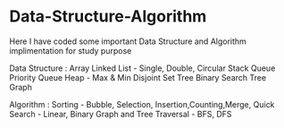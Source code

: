 # Data-Structure-Algorithm
Here I have coded some important Data Structure and Algorithm implimentation for study purpose

Data Structure :
Array
Linked List - Single, Double, Circular
Stack
Queue
Priority Queue
Heap - Max & Min
Disjoint Set
Tree
Binary Search Tree
Graph

Algorithm :
Sorting - Bubble, Selection, Insertion,Counting,Merge, Quick
Search - Linear, Binary
Graph and Tree Traversal - BFS, DFS

